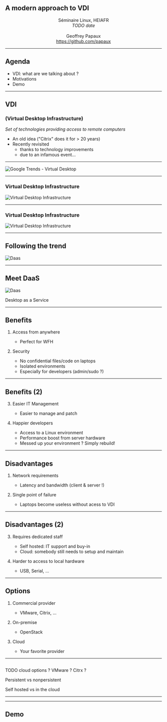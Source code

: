 ## A modern approach to VDI

<center>
Séminaire Linux, HEIAFR
</center>

<center>
<em>
TODO date
</em>
</center>

<br/>

<center>
Geoffrey Papaux
</center>

<center>
<a href="https://github.com/papaux">
https://github.com/papaux
</a>
</center>

---

## Agenda

* VDI: what are we talking about ?
* Motivations
* Demo

---

## VDI

### (Virtual Desktop Infrastructure)

_Set of technologies providing access to remote computers_

<!-- .element: style="text-align: center" -->

- An old idea ("Citrix" does it for > 20 years)
- Recently revisited
  - thanks to technology improvements
  - due to an infamous event...

---

![Google Trends - Virtual Desktop](google-trends-virtual-desktop.png)

---
### Virtual Desktop Infrastructure

![Virtual Desktop Infrastructure](vdi-concept.png)

<!-- .element: style="text-align: center" -->

---
### Virtual Desktop Infrastructure

![Virtual Desktop Infrastructure](vdi-network.png)

<!-- .element: style="text-align: center" -->

---

## Following the trend

![Daas](daas-1-shadow.png)

<!-- .element: style="text-align: center" -->

---

## Meet DaaS

![Daas](daas-2-shadow.png)

<!-- .element: style="text-align: center" -->

Desktop as a Service

---

## Benefits

1. Access from anywhere
    - Perfect for WFH

2. Security
    - No confidential files/code on laptops
    - Isolated environments
    - Especially for developers (admin/sudo ?)

---

## Benefits (2)

3. Easier IT Management
    - Easier to manage and patch

4. Happier developers
    - Access to a Linux environment
    - Performance boost from server hardware
    - Messed up your environment ? Simply rebuild!

---

## Disadvantages

1. Network requirements
    - Latency and bandwidth (client & server !)

2. Single point of failure
    - Laptops become useless without acess to VDI


---

## Disadvantages (2)

3. Requires dedicated staff
    - Self hosted: IT support and buy-in
    - Cloud: somebody still needs to setup and maintain

4. Harder to access to local hardware
    - USB, Serial, ...

---

## Options

1. Commercial provider
    - VMware, Citrix, ...

2. On-premise
    - OpenStack

3. Cloud
    - Your favorite provider

---

##

TODO
cloud options ?
VMware ?
Citrx ?


Persistent vs nonpersistent

Self hosted vs in the cloud

---


---

## Demo


